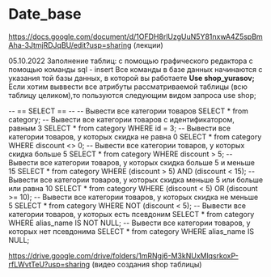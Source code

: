 # Date_base
https://docs.google.com/document/d/1OFDH8rlUzgUuN5Y81nxwA4Z5spBmAha-3JtmjRDJqBU/edit?usp=sharing (лекции)

05.10.2022
       Заполнение таблиц:
с помощью графического редактора
с помощью команды sql - insert
Все команды в базе данных начинаются с указания той базы данных, в которой вы работаете **Use shop_yurasov;**
Если хотим выввести все атрибуты рассматриваемой таблицы (всю таблицу целиком),то пользуются следующим видом запроса
use shop;

-- == SELECT == --
-- Вывести все категории товаров
SELECT * from category;
-- Вывести все категории товаров с идентификатором, равным 3
SELECT * from category WHERE id = 3;
-- Вывести все категории товаров, у которых скидка не равна 0
SELECT * from category WHERE discount <> 0;
-- Вывести все категории товаров, у которых скидка больше 5 
SELECT * from category WHERE discount > 5;
-- Вывести все категории товаров, у которых скидка больше 5 и меньше 15
SELECT * from category WHERE (discount > 5) AND (discount < 15);
-- Вывести все категории товаров, у которых скидка меньше 5 или больше или равна 10
SELECT * from category WHERE (discount < 5) OR (discount >= 10);
-- Вывести все категории товаров, у которых скидка не меньше 5
SELECT * from category WHERE NOT (discount < 5);
-- Вывести все категории товаров, у которых есть псевдоним
SELECT * from category WHERE alias_name IS NOT NULL;
-- Вывести все категории товаров, у которых нет псевдонима
SELECT * from category WHERE  alias_name IS NULL;

https://drive.google.com/drive/folders/1mRNgj6-M3kNUxMlqsrkoxP-rfLWvtTeU?usp=sharing (видео создания shop таблицы)





